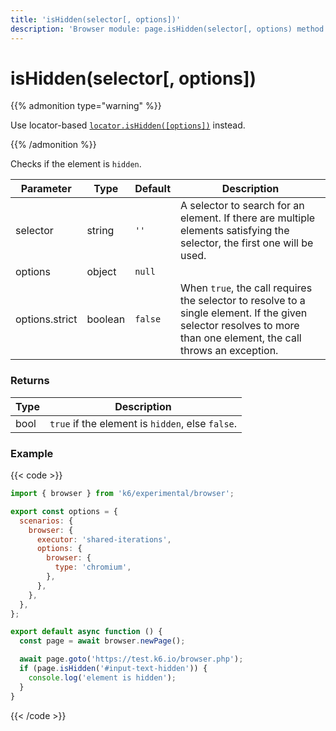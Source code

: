 ```yaml
---
title: 'isHidden(selector[, options])'
description: 'Browser module: page.isHidden(selector[, options) method'
---
```


# isHidden(selector[, options])

{{% admonition type="warning" %}}

Use locator-based [`locator.isHidden([options])`](https://grafana.com/docs/k6/<K6_VERSION>/javascript-api/k6-experimental/browser/locator/ishidden/) instead.

{{% /admonition %}}

Checks if the element is `hidden`.

<TableWithNestedRows>

| Parameter      | Type    | Default | Description                                                                                                                                                        |
| -------------- | ------- | ------- | ------------------------------------------------------------------------------------------------------------------------------------------------------------------ |
| selector       | string  | `''`    | A selector to search for an element. If there are multiple elements satisfying the selector, the first one will be used.                                           |
| options        | object  | `null`  |                                                                                                                                                                    |
| options.strict | boolean | `false` | When `true`, the call requires the selector to resolve to a single element. If the given selector resolves to more than one element, the call throws an exception. |

</TableWithNestedRows>

### Returns

| Type | Description                                      |
| ---- | ------------------------------------------------ |
| bool | `true` if the element is `hidden`, else `false`. |

### Example

{{< code >}}

```javascript
import { browser } from 'k6/experimental/browser';

export const options = {
  scenarios: {
    browser: {
      executor: 'shared-iterations',
      options: {
        browser: {
          type: 'chromium',
        },
      },
    },
  },
};

export default async function () {
  const page = await browser.newPage();

  await page.goto('https://test.k6.io/browser.php');
  if (page.isHidden('#input-text-hidden')) {
    console.log('element is hidden');
  }
}
```

{{< /code >}}
